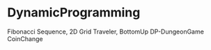 # DynamicProgramming
 Fibonacci Sequence,
 2D Grid Traveler,
 BottomUp DP-DungeonGame
 CoinChange
 
